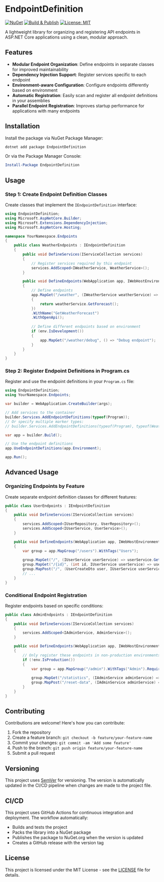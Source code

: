 # EndpointDefinition

[![NuGet](https://img.shields.io/nuget/v/EndpointDefinition.svg)](https://www.nuget.org/packages/EndpointDefinition/)
[![Build & Publish](https://github.com/jimleeii/EndpointDefinition/actions/workflows/publish.yml/badge.svg)](https://github.com/jimleeii/EndpointDefinition/actions/workflows/publish.yml)
[![License: MIT](https://img.shields.io/badge/License-MIT-yellow.svg)](https://opensource.org/licenses/MIT)

A lightweight library for organizing and registering API endpoints in ASP.NET Core applications using a clean, modular approach.

## Features

- **Modular Endpoint Organization**: Define endpoints in separate classes for improved maintainability
- **Dependency Injection Support**: Register services specific to each endpoint
- **Environment-aware Configuration**: Configure endpoints differently based on environment
- **Automatic Registration**: Easily scan and register all endpoint definitions in your assemblies
- **Parallel Endpoint Registration**: Improves startup performance for applications with many endpoints

## Installation

Install the package via NuGet Package Manager:

```bash
dotnet add package EndpointDefinition
```

Or via the Package Manager Console:

```powershell
Install-Package EndpointDefinition
```

## Usage

### Step 1: Create Endpoint Definition Classes

Create classes that implement the `IEndpointDefinition` interface:

```csharp
using EndpointDefinition;
using Microsoft.AspNetCore.Builder;
using Microsoft.Extensions.DependencyInjection;
using Microsoft.AspNetCore.Hosting;

namespace YourNamespace.Endpoints
{
    public class WeatherEndpoints : IEndpointDefinition
    {
        public void DefineServices(IServiceCollection services)
        {
            // Register services required by this endpoint
            services.AddScoped<IWeatherService, WeatherService>();
        }

        public void DefineEndpoints(WebApplication app, IWebHostEnvironment env)
        {
            // Define endpoints
            app.MapGet("/weather", (IWeatherService weatherService) => 
            {
                return weatherService.GetForecast();
            })
            .WithName("GetWeatherForecast")
            .WithOpenApi();
            
            // Define different endpoints based on environment
            if (env.IsDevelopment())
            {
                app.MapGet("/weather/debug", () => "Debug endpoint");
            }
        }
    }
}
```

### Step 2: Register Endpoint Definitions in Program.cs

Register and use the endpoint definitions in your `Program.cs` file:

```csharp
using EndpointDefinition;
using YourNamespace.Endpoints;

var builder = WebApplication.CreateBuilder(args);

// Add services to the container
builder.Services.AddEndpointDefinitions(typeof(Program));
// Or specify multiple marker types:
// builder.Services.AddEndpointDefinitions(typeof(Program), typeof(WeatherEndpoints));

var app = builder.Build();

// Use the endpoint definitions
app.UseEndpointDefinitions(app.Environment);

app.Run();
```

## Advanced Usage

### Organizing Endpoints by Feature

Create separate endpoint definition classes for different features:

```csharp
public class UserEndpoints : IEndpointDefinition
{
    public void DefineServices(IServiceCollection services)
    {
        services.AddScoped<IUserRepository, UserRepository>();
        services.AddScoped<IUserService, UserService>();
    }

    public void DefineEndpoints(WebApplication app, IWebHostEnvironment env)
    {
        var group = app.MapGroup("/users").WithTags("Users");
        
        group.MapGet("/", (IUserService userService) => userService.GetAllUsers());
        group.MapGet("/{id}", (int id, IUserService userService) => userService.GetUserById(id));
        group.MapPost("/", (UserCreateDto user, IUserService userService) => userService.CreateUser(user));
        // ...
    }
}
```

### Conditional Endpoint Registration

Register endpoints based on specific conditions:

```csharp
public class AdminEndpoints : IEndpointDefinition
{
    public void DefineServices(IServiceCollection services)
    {
        services.AddScoped<IAdminService, AdminService>();
    }

    public void DefineEndpoints(WebApplication app, IWebHostEnvironment env)
    {
        // Only register these endpoints in non-production environments
        if (!env.IsProduction())
        {
            var group = app.MapGroup("/admin").WithTags("Admin").RequireAuthorization("AdminOnly");
            
            group.MapGet("/statistics", (IAdminService adminService) => adminService.GetStatistics());
            group.MapPost("/reset-data", (IAdminService adminService) => adminService.ResetData());
        }
    }
}
```

## Contributing

Contributions are welcome! Here's how you can contribute:

1. Fork the repository
2. Create a feature branch: `git checkout -b feature/your-feature-name`
3. Commit your changes: `git commit -am 'Add some feature'`
4. Push to the branch: `git push origin feature/your-feature-name`
5. Submit a pull request

## Versioning

This project uses [SemVer](http://semver.org/) for versioning. The version is automatically updated in the CI/CD pipeline when changes are made to the project file.

## CI/CD

This project uses GitHub Actions for continuous integration and deployment. The workflow automatically:

- Builds and tests the project
- Packs the library into a NuGet package
- Publishes the package to NuGet.org when the version is updated
- Creates a GitHub release with the version tag

## License

This project is licensed under the MIT License - see the [LICENSE](LICENSE) file for details.